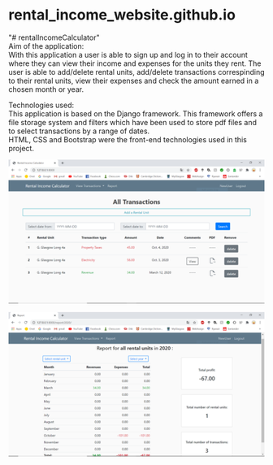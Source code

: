 # rental_income_website.github.io <br>
"# rentalIncomeCalculator" <br>
Aim of the application: <br>
With this application a user is able to sign up and log in to their account where they can view their income and expenses for the units they rent.
The user is able to add/delete rental units, add/delete transactions correspinding to their rental units, view their expenses and check the amount earned in a chosen 
month or year.

Technologies used: <br>
This application is based on the Django framework. This framework offers a file storage system and filters which have been used to store pdf files and to select transactions by a range of dates. <br>
HTML, CSS and Bootstrap were the front-end technologies used in this project.

![Screenshot](renatlincomecalculator_img.PNG)

![Screenshot](renatlincomecalculator_img2.PNG)
